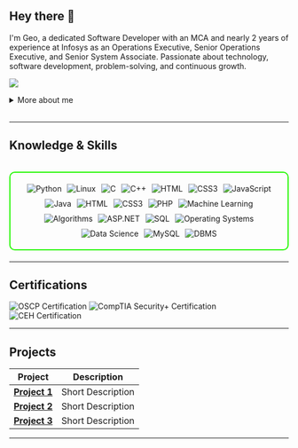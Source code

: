 
## Hey there 👋

I'm Geo, a dedicated Software Developer with an MCA and nearly 2 years of experience at Infosys as an Operations Executive, Senior Operations Executive, and Senior System Associate. Passionate about technology, software development, problem-solving, and continuous growth.

<a href="https://linkedin.com/in/geo-george-b6360619b"><img src="https://img.shields.io/badge/-LinkedIn-0072b1?&style=for-the-badge&logo=linkedin&logoColor=white" /></a>

<details>
  <summary>More about me</summary>

- **Name**: Geo
- **From**: Thodupuzha,Kerala
- 👨‍💻 MCA Graduate | Ex-Infoscion | Senior Systems Associate
- 🚀 Tech Enthusiast | Passionate About Scalable Web Applications
</details>
<br>

---

<h2 id="knowledge_skills" align=''> Knowledge & Skills </h2>

<br>

<div style="border: 2px solid #22F700; border-radius: 10px; padding: 20px; margin-bottom: 20px;">
  <div align="left" style="display: flex; flex-wrap: wrap; justify-content: center; gap: 10px;">
      <img src="https://img.shields.io/badge/Python-3776AB?style=for-the-badge&logo=python&color=000000" alt="Python" />
      <img src="https://img.shields.io/badge/Linux-FCC624?style=for-the-badge&logo=linux&color=000000" alt="Linux" />
      <img src="https://img.shields.io/badge/C-00599C?style=for-the-badge&logo=c&color=000000" alt="C" />
      <img src="https://img.shields.io/badge/C%2B%2B-F34B7F?style=for-the-badge&logo=c%2B%2B&color=000000" alt="C++" />
      <img src="https://img.shields.io/badge/HTML5-5D4B6C?style=for-the-badge&logo=html5&color=000000" alt="HTML" />
      <img src="https://img.shields.io/badge/CSS3-2965F1?style=for-the-badge&logo=css3&color=000000" alt="CSS3" />
      <img src="https://img.shields.io/badge/JavaScript-F7DF1E?style=for-the-badge&logo=javascript&color=000000" alt="JavaScript" />
      <img src="https://img.shields.io/badge/Java-007396?style=for-the-badge&logo=java&color=000000" alt="Java" />
      <img src="https://img.shields.io/badge/HTML5-E34F26?style=for-the-badge&logo=html5&logoColor=white" alt="HTML" />  
      <img src="https://img.shields.io/badge/CSS3-1572B6?style=for-the-badge&logo=css3&logoColor=white" alt="CSS3" />  
      <img src="https://img.shields.io/badge/PHP-777BB4?style=for-the-badge&logo=php&logoColor=white" alt="PHP" />  
      <img src="https://img.shields.io/badge/Machine%20Learning-FF6F00?style=for-the-badge&logo=tensorflow&logoColor=white" alt="Machine Learning" />  
      <img src="https://img.shields.io/badge/Algorithms-00979D?style=for-the-badge&logo=codeforces&logoColor=white" alt="Algorithms" />  
      <img src="https://img.shields.io/badge/ASP.NET-5C2D91?style=for-the-badge&logo=dotnet&logoColor=white" alt="ASP.NET" />  
      <img src="https://img.shields.io/badge/SQL-4479A1?style=for-the-badge&logo=postgresql&logoColor=white" alt="SQL" /> 
      <img src="https://img.shields.io/badge/Operating%20Systems-008080?style=for-the-badge&logo=linux&logoColor=white" alt="Operating Systems" />  
      <img src="https://img.shields.io/badge/Data%20Science-4B8BBE?style=for-the-badge&logo=python&logoColor=white" alt="Data Science" />  
      <img src="https://img.shields.io/badge/MySQL-4479A1?style=for-the-badge&logo=mysql&logoColor=white" alt="MySQL" />   
      <img src="https://img.shields.io/badge/DBMS-003B57?style=for-the-badge&logo=mongodb&logoColor=white" alt="DBMS" />  

 

  </div>
</div>

---
<h2 id="Certifications" align=''> Certifications </h2>

<div>
<img src="https://img.shields.io/badge/OSCP-Certified-red?style=for-the-badge&color=000000" alt="OSCP Certification" />
<img src="https://img.shields.io/badge/CompTIA_Security%2B-Certified-red?style=for-the-badge&color=000000" alt="CompTIA Security+ Certification" />
<img src="https://img.shields.io/badge/CEH-Certified_Ethical_Hacker-blue?style=for-the-badge&logo=ec-council&color=000000" alt="CEH Certification" />

</div>

---

<h2 id="Projects" align=''> Projects </h2>


| **Project**      | **Description**                                                                                  |
|-------------------|--------------------------------------------------------------------------------------------------|
| **[Project 1](https://github.com/)**    | Short Description |
| **[Project 2](https://github.com/)**    | Short Description |
| **[Project 3](https://github.com/)**    | Short Description | 

---
